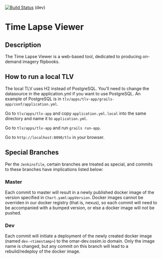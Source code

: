 [![Build Status](http://jenkins.ossim.io/buildStatus/icon?job=tlv-dev)]() (dev)  

# Time Lapse Viewer

## Description

The Time Lapse Viewer is a web-based tool, dedicated to producing on-demand imagery flipbooks.

## How to run a local TLV
The local TLV uses H2 instead of PostgreSQL. You'll need to change the datasource in the application.yml if you want to use PostgreSQL. An example of PostgreSQL is in `tlv/apps/tlv-app/grails-app/conf/application.yml`.

Go to `tlv/apps/tlv-app` and copy `application.yml.local` into the same directory and name it to `application.yml`.

Go to `tlv/apps/tlv-app` and run `grails run-app`.

Go to `http://localhost:8090/tlv` in your browser.

## Special Branches

Per the `Jenkinsfile`, certain branches are treated as special, and commits to these branches have implications listed below:

### Master

Each commit to master will result in a newly published docker image of the version specified in `Chart.yaml`:`appVersion`. Docker images cannot be overriden in our docker registry (that is, nexus), so each commit will need to be accompanied with a bumped version, or else a docker image will not be pushed.

### Dev

Each commit will initiate a deployment of the newly created docker image (named `dev-<timestamp>`) to the omar-dev.ossim.io domain. Only the image name is changed, but any commit on this branch will lead to a rebuild/redeploy of the docker image.
